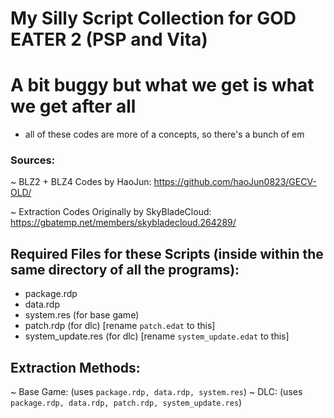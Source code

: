 # My Silly Script Collection for GOD EATER 2 (PSP and Vita)
# A bit buggy but what we get is what we get after all
- all of these codes are more of a concepts, so there's a bunch of em


### Sources:

~ BLZ2 + BLZ4 Codes by HaoJun: https://github.com/haoJun0823/GECV-OLD/

~ Extraction Codes Originally by SkyBladeCloud: https://gbatemp.net/members/skybladecloud.264289/

## Required Files for these Scripts (inside within the same directory of all the programs):
- package.rdp
- data.rdp
- system.res (for base game)
- patch.rdp (for dlc) [rename `patch.edat` to this]
- system_update.res (for dlc) [rename `system_update.edat` to this]

## Extraction Methods:
~ Base Game: (uses `package.rdp, data.rdp, system.res`)
~ DLC: (uses `package.rdp, data.rdp, patch.rdp, system_update.res`)


